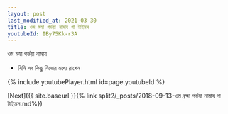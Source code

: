 ```yaml
---
layout: post
last_modified_at: 2021-03-30
title: ওম মহা গর্ভয়া নামায গা টাইমস
youtubeId: IBy75Kk-r3A
---
```

 
 
 ওম মহা গর্ভয়া নামায  
 
 -  যিনি সব কিছু নিজের মধ্যে রাখেন 
 
  
 
  
 
 
 
 
 
 


{% include youtubePlayer.html id=page.youtubeId %}
 
[Next]({{ site.baseurl }}{% link  split2/_posts/2018-09-13-ওম ব্রহ্মা গর্ভয়া নামায গা টাইমস.md%})
 
